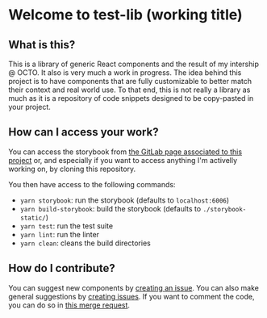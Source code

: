 # Welcome to test-lib (working title)

## What is this?

This is a library of generic React components and the result of my intership @ OCTO. It also is very much a work in progress.
The idea behind this project is to have components that are fully customizable to better match their context and real world use. To that end, this is not really a library as much as it is a repository of code snippets designed to be copy-pasted in your project.

## How can I access your work?

You can access the storybook from [the GitLab page associated to this project](https://mintoo200.gitlab.io/test-lib/) or, and especially if you want to access anything I'm activelly working on, by cloning this repository.

You then have access to the following commands:
- `yarn storybook`: run the storybook (defaults to `localhost:6006`)
- `yarn build-storybook`: build the storybook (defaults to `./storybook-static/`)
- `yarn test`: run the test suite
- `yarn lint`: run the linter
- `yarn clean`: cleans the build directories

## How do I contribute?

You can suggest new components by [creating an issue](https://gitlab.com/Mintoo200/test-lib/-/issues/new?issuable_template=component_suggestion).
You can also make general suggestions by [creating issues](https://gitlab.com/Mintoo200/test-lib/-/issues/new?issuable_template=general_suggestion).
If you want to comment the code, you can do so in [this merge request](https://gitlab.com/Mintoo200/test-lib/-/merge_requests/41).